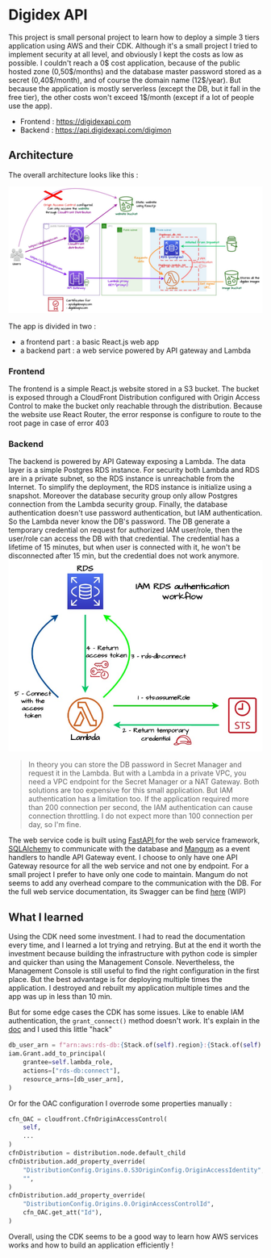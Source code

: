 # Digidex API

This project is small personal project to learn how to deploy a simple 3 tiers application using AWS and their CDK. Although it's a small project I tried to implement security at all level, and obviously I kept the costs as low as possible. I couldn't reach a 0$ cost application, because of the public hosted zone (0,50\$/months) and the database master password stored as a secret (0,40\$/month), and of course the domain name (12\$/year). But because the application is mostly serverless (except the DB, but it fall in the free tier), the other costs won't exceed 1\$/month (except if a lot of people use the app).

- Frontend : https://digidexapi.com
- Backend :  https://api.digidexapi.com/digimon

## Architecture

The overall architecture looks like this :

![architecture](assets/architecture.jpg)

The app is divided in two :
- a frontend part : a basic React.js web app
- a backend part : a web service powered by API gateway and Lambda

### Frontend

The frontend is a simple React.js website stored in a S3 bucket. The bucket is exposed through a CloudFront Distribution configured with Origin Access Control to make the bucket only reachable through the distribution. Because the website use React Router, the error response is configure to route to the root page in case of error 403

### Backend

The backend is powered by API Gateway exposing a Lambda. The data layer is a simple Postgres RDS instance. For security both Lambda and RDS are in a private subnet, so the RDS instance is unreachable from the Internet. To simplify the deployment, the RDS instance is initialize using a snapshot. Moreover the database security group only allow Postgres connection from the Lambda security group. Finally, the database authentication doesn't use password authentication, but IAM authentication. So the Lambda never know the DB's password. The DB generate a temporary credential on request for authorized IAM user/role, then the user/role can access the DB with that credential. The credential has a lifetime of 15 minutes, but when user is connected with it, he won't be disconnected after 15 min, but the credential does not work anymore.
![iam authentication](assets/iam%20authentication.jpg) 

> In theory you can store the DB password in Secret Manager and request it in the Lambda. But with a Lambda in a private VPC, you need a VPC endpoint for the Secret Manager or a NAT Gateway. Both solutions are too expensive for this small application. But IAM authentication has a limitation too. If the application required more than 200 connection per second, the IAM authentication can cause connection throttling. I do not expect more than 100 connection per day, so I'm fine.


The web service code is built using [FastAPI ](https://fastapi.tiangolo.com/)for the web service framework, [SQLAlchemy](https://www.sqlalchemy.org/) to communicate with the database and [Mangum](https://mangum.io/) as a event handlers to handle API Gateway event. I choose to only have one API Gateway resource for all the web service and not one by endpoint.  For a small project I prefer to have only one code to maintain. Mangum do not seems to add any overhead compare to the communication with the DB. For the full web service documentation, its Swagger can be find [here](https://api.digidexapi.com/docs) (WIP) 


## What I learned

Using the CDK need some investment. I had to read the documentation every time, and I learned a lot trying and retrying. But at the end it worth the investment because building the infrastructure with python code is simpler and quicker than using the Management Console. Nevertheless, the Management Console is still useful to find the right configuration in the first place. But the best advantage is for deploying multiple times the application. I destroyed and rebuilt my application multiple times and the app was up in less than 10 min.

But for some edge cases the CDK has some issues. Like to enable IAM authentication, the `grant_connect()` method doesn't work. It's explain in the [doc](https://docs.aws.amazon.com/cdk/api/v2/python/aws_cdk.aws_rds/DatabaseInstance.html#aws_cdk.aws_rds.DatabaseInstance.grant_connect) and I used this little "hack"

```python
db_user_arn = f"arn:aws:rds-db:{Stack.of(self).region}:{Stack.of(self).account}:dbuser:*/{db_user}"
iam.Grant.add_to_principal(
    grantee=self.lambda_role,
    actions=["rds-db:connect"],
    resource_arns=[db_user_arn],
)
```

Or for the OAC configuration I overrode some properties manually :

```python
cfn_OAC = cloudfront.CfnOriginAccessControl(
    self,
    ...
)
cfnDistribution = distribution.node.default_child
cfnDistribution.add_property_override(
    "DistributionConfig.Origins.0.S3OriginConfig.OriginAccessIdentity",
    "",
)
cfnDistribution.add_property_override(
    "DistributionConfig.Origins.0.OriginAccessControlId",
    cfn_OAC.get_att("Id"),
)
```

Overall, using the CDK seems to be a good way to learn how AWS services works and how to build an application efficiently !
